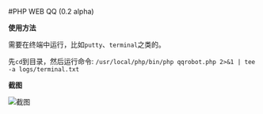 #PHP WEB QQ (0.2 alpha)

**使用方法**

需要在终端中运行，比如`putty`、`terminal`之类的。

先`cd`到目录，然后运行命令: `/usr/local/php/bin/php qqrobot.php 2>&1 | tee -a logs/terminal.txt`

**截图**

![截图][1]

[1]: http://ww3.sinaimg.cn/large/67f51f75gw1eoi8etidl7j20ia0gz0wr.jpg
